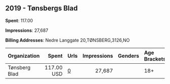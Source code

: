 ## 2019 - Tønsbergs Blad 
**Spent**: 117.00

**Impressions**: 27,687

**Billing Addresses**: Nedre Langgate 20,TØNSBERG,3126,NO

|Organization|Spent|Urls|Impressions|Genders|Age Brackets|Country Codes|
|:---|---:|:---|---:|:---|:---|:---|
|Tønsberg Blad|117.00 USD|[0](https://www.snap.com/political-ads/asset/84284cb476ee9a07c40a4578da4b81ed47f78cf8a0e0e61bd210336969d59c76?mediaType=jpg)|27,687||18+|norway|
